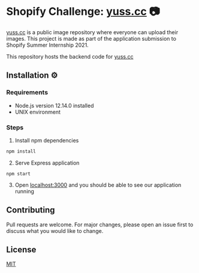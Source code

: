 # Shopify Challenge: [yuss.cc](https://yuss.cc) 📷

[yuss.cc](https://yuss.cc) is a public image repository where everyone can upload their images. This project is made as part of the application submission to Shopify Summer Internship 2021.

This repository hosts the backend code for [yuss.cc](https://yuss.cc)

## Installation ⚙️

### Requirements

- Node.js version 12.14.0 installed
- UNIX environment

### Steps

1. Install npm dependencies

``` bash
npm install
```

2. Serve Express application

```
npm start
```

3. Open [localhost:3000](localhost:3000) and you should be able to see our application running


## Contributing
Pull requests are welcome. For major changes, please open an issue first to discuss what you would like to change.

## License
[MIT](https://choosealicense.com/licenses/mit/)